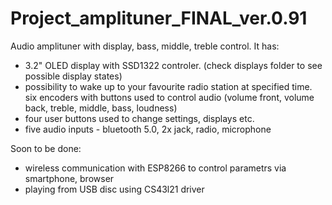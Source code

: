# Project_amplituner_FINAL_ver.0.91

Audio amplituner with display, bass, middle, treble control. It has:

 - 3.2" OLED display with SSD1322 controler. (check displays folder to see possible display states)
 - possibility to wake up to your favourite radio station at specified time.
six encoders with buttons used to control audio (volume front, volume back, treble, middle, bass, loudness)
 - four user buttons used to change settings, displays etc.
 - five audio inputs - bluetooth 5.0, 2x jack, radio, microphone



Soon to be done:

 - wireless communication with ESP8266 to control parametrs via smartphone, browser
 - playing from USB disc using CS43l21 driver